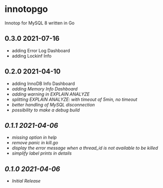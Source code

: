 # innotopgo

Innotop for MySQL 8 written in Go

## 0.3.0 2021-07-16
- adding Error Log Dashboard <E>
- adding Lockinf Info <L>

## 0.2.0 2021-04-10
- adding InnoDB Info Dashboard <I>
- adding Memory Info Dashboard <M>
- adding warning in EXPLAIN ANALYZE
- splitting EXPLAIN ANALYZE: <a> with timeout of 5min, <A> no timeout
- better handling of MySQL disconnection
- possibility to make a debug build

## 0.1.1 2021-04-06
- missing <K> option in help
- remove panic in kill.go
- display the error message when a thread_id is not available to be killed
- simplify label prints in details

## 0.1.0 2021-04-06
- Initial Release
